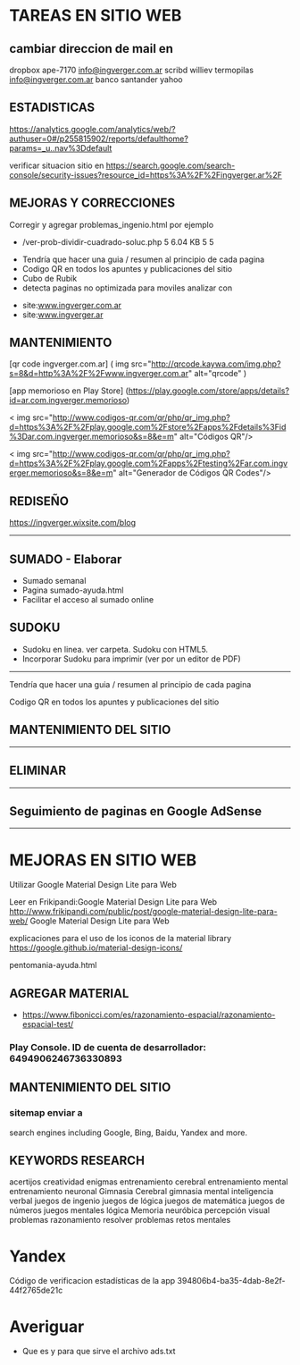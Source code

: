 # TAREAS EN SITIO WEB

## cambiar direccion de mail en
dropbox		ape-7170	info@ingverger.com.ar
scribd	williev	termopilas	info@ingverger.com.ar
banco santander
yahoo


## ESTADISTICAS 
https://analytics.google.com/analytics/web/?authuser=0#/p255815902/reports/defaulthome?params=_u..nav%3Ddefault


verificar situacion sitio en 
https://search.google.com/search-console/security-issues?resource_id=https%3A%2F%2Fingverger.ar%2F

## MEJORAS Y CORRECCIONES
Corregir y agregar problemas_ingenio.html
por ejemplo 
- /ver-prob-dividir-cuadrado-soluc.php	5	6.04 KB	5	5	

* Tendría que hacer una guia / resumen al principio de cada pagina
* Codigo QR en todos los apuntes y publicaciones del sitio
* Cubo de Rubik
* detecta paginas no optimizada para moviles
analizar con  
 - site:www.ingverger.com.ar
 - site:www.ingverger.ar

## MANTENIMIENTO
[qr code ingverger.com.ar] ( img src="http://qrcode.kaywa.com/img.php?s=8&d=http%3A%2F%2Fwww.ingverger.com.ar" alt="qrcode" )

[app memorioso en Play Store] (https://play.google.com/store/apps/details?id=ar.com.ingverger.memorioso)

< img src="http://www.codigos-qr.com/qr/php/qr_img.php?d=https%3A%2F%2Fplay.google.com%2Fstore%2Fapps%2Fdetails%3Fid%3Dar.com.ingverger.memorioso&s=8&e=m" alt="Códigos QR"/>

< img src="http://www.codigos-qr.com/qr/php/qr_img.php?d=https%3A%2F%2Fplay.google.com%2Fapps%2Ftesting%2Far.com.ingverger.memorioso&s=8&e=m" alt="Generador de Códigos QR Codes"/>

## REDISEÑO

https://ingverger.wixsite.com/blog

***

## SUMADO - Elaborar
* Sumado semanal
* Pagina sumado-ayuda.html
* Facilitar el acceso al sumado online

## SUDOKU
* Sudoku en linea. ver carpeta. Sudoku con HTML5.
* Incorporar Sudoku para imprimir (ver por un editor de PDF)

---
Tendría que hacer una guia / resumen al principio de cada pagina

Codigo QR en todos los apuntes y publicaciones del sitio

## MANTENIMIENTO DEL SITIO

***

## ELIMINAR

---
## Seguimiento de paginas en Google AdSense
---

# MEJORAS EN SITIO WEB

Utilizar Google Material Design Lite para Web

Leer en Frikipandi:Google Material Design Lite para Web
http://www.frikipandi.com/public/post/google-material-design-lite-para-web/
Google Material Design Lite para Web

explicaciones para el uso de los iconos de la material library
https://google.github.io/material-design-icons/

pentomania-ayuda.html

## AGREGAR MATERIAL

* https://www.fibonicci.com/es/razonamiento-espacial/razonamiento-espacial-test/

### Play Console. ID de cuenta de desarrollador: 6494906246736330893


## MANTENIMIENTO DEL SITIO

### sitemap enviar a
search engines including Google, Bing, Baidu, Yandex and more.


## KEYWORDS RESEARCH

acertijos
creatividad
enigmas
entrenamiento cerebral
entrenamiento mental
entrenamiento neuronal
Gimnasia Cerebral
gimnasia mental
inteligencia verbal
juegos de ingenio
juegos de lógica
juegos de matemática
juegos de números
juegos mentales
lógica
Memoria
neuróbica
percepción visual
problemas
razonamiento
resolver problemas
retos mentales


# Yandex
Código de verificacion estadísticas de la app
 394806b4-ba35-4dab-8e2f-44f2765de21c

# Averiguar
- Que es y para que sirve el archivo ads.txt

